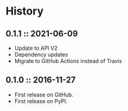 # History

## 0.1.1 :: 2021-06-09

- Update to API V2
- Dependency updates
- Migrate to GitHub Actions instead of Travis

## 0.1.0 :: 2016-11-27

- First release on GitHub.
- First release on PyPI.
